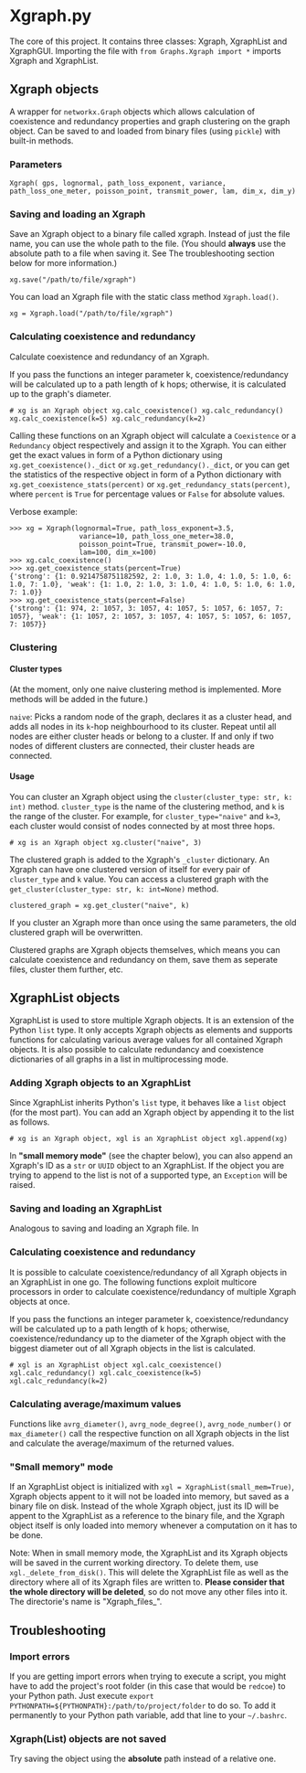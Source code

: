 # Xgraph.py
The core of this project.
It contains three classes: Xgraph, XgraphList and XgraphGUI.
Importing the file with `from Graphs.Xgraph import *` imports Xgraph and
XgraphList.

## Xgraph objects
A wrapper for `networkx.Graph` objects which allows calculation of coexistence and redundancy properties and graph clustering on the graph object. Can be saved to and loaded from binary files (using `pickle`) with built-in methods.

### Parameters
`Xgraph(
gps, lognormal, path_loss_exponent, variance,
path_loss_one_meter, poisson_point, transmit_power,
lam, dim_x, dim_y)`

### Saving and loading an Xgraph
Save an Xgraph object to a binary file called xgraph. Instead of just the file
name, you can use the whole path to the file. (You should __always__ use the
absolute path to a file when saving it. See The troubleshooting section below for
more information.)

`xg.save("/path/to/file/xgraph")`

You can load an Xgraph file with the static class method `Xgraph.load()`.

`xg = Xgraph.load("/path/to/file/xgraph")` 

### Calculating coexistence and redundancy
Calculate coexistence and redundancy of an Xgraph.

If you pass the functions an integer parameter k, coexistence/redundancy will be calculated up to a path length of k hops; otherwise, it is calculated up to the graph's diameter.

`# xg is an Xgraph object
xg.calc_coexistence()
xg.calc_redundancy()
xg.calc_coexistence(k=5)
xg.calc_redundancy(k=2)`

Calling these functions on an Xgraph object will calculate a `Coexistence` or a `Redundancy` object respectively and assign it to the Xgraph. You can either get the exact values in form of a Python dictionary using
`xg.get_coexistence()._dict` or `xg.get_redundancy()._dict`, or you can get the statistics of the respective object in form of a Python dictionary with `xg.get_coexistence_stats(percent)` or `xg.get_redundancy_stats(percent)`, where `percent` is `True` for percentage values or `False` for absolute values.

Verbose example:
```
>>> xg = Xgraph(lognormal=True, path_loss_exponent=3.5,
                 variance=10, path_loss_one_meter=38.0,
                 poisson_point=True, transmit_power=-10.0,
                 lam=100, dim_x=100)
>>> xg.calc_coexistence()
>>> xg.get_coexistence_stats(percent=True)
{'strong': {1: 0.9214758751182592, 2: 1.0, 3: 1.0, 4: 1.0, 5: 1.0, 6: 1.0, 7: 1.0}, 'weak': {1: 1.0, 2: 1.0, 3: 1.0, 4: 1.0, 5: 1.0, 6: 1.0, 7: 1.0}}
>>> xg.get_coexistence_stats(percent=False)
{'strong': {1: 974, 2: 1057, 3: 1057, 4: 1057, 5: 1057, 6: 1057, 7: 1057}, 'weak': {1: 1057, 2: 1057, 3: 1057, 4: 1057, 5: 1057, 6: 1057, 7: 1057}}
```

### Clustering

#### Cluster types
(At the moment, only one naive clustering method is implemented. More methods will be added in the future.)

`naive`: Picks a random node of the graph, declares it as a cluster head, and adds all nodes in its `k`-hop neighbourhood to its cluster. Repeat until all nodes are either cluster heads or belong to a cluster. If and only if two nodes of different clusters are connected, their cluster heads are connected.

#### Usage
You can cluster an Xgraph object using the `cluster(cluster_type: str, k: int)` method. `cluster_type` is the name of the clustering method, and `k` is the range of the cluster. For example, for `cluster_type="naive"` and `k=3`, each cluster would consist of nodes connected by at most three hops.

`# xg is an Xgraph object
xg.cluster("naive", 3)`

The clustered graph is added to the Xgraph's `_cluster` dictionary. An Xgraph can have one clustered version of itself for every pair of `cluster_type` and `k` value. You can access a clustered graph with the `get_cluster(cluster_type: str, k: int=None)` method.

`clustered_graph = xg.get_cluster("naive", k)`

If you cluster an Xgraph more than once using the same parameters, the old clustered graph will be overwritten.

Clustered graphs are Xgraph objects themselves, which means you can calculate coexistence and redundancy on them, save them as seperate files, cluster them further, etc. 

## XgraphList objects
XgraphList is used to store multiple Xgraph objects. It is an extension of the
Python `list` type. It only accepts Xgraph objects as elements and supports
functions for calculating various average values for all contained Xgraph
objects. It is also possible to calculate redundancy and coexistence
dictionaries of all graphs in a list in multiprocessing mode.

### Adding Xgraph objects to an XgraphList
Since XgraphList inherits Python's `list` type, it behaves like a `list` object (for the most part). You can add an Xgraph object by appending it to the list as follows.

`# xg is an Xgraph object, xgl is an XgraphList object
xgl.append(xg)`

In __"small memory mode"__ (see the chapter below), you can also append an Xgraph's ID as a `str` or `UUID` object to an XgraphList. If the object you are trying to append to the list is not of a supported type, an `Exception` will be raised.

### Saving and loading an XgraphList
Analogous to saving and loading an Xgraph file. In 

### Calculating coexistence and redundancy
It is possible to calculate coexistence/redundancy of all Xgraph objects in an XgraphList in one go. The following functions exploit multicore processors in order to calculate coexistence/redundancy of multiple Xgraph objects at once.

If you pass the functions an integer parameter k, coexistence/redundancy will be calculated up to a path length of k hops; otherwise, coexistence/redundancy up to the diameter of the Xgraph object with the biggest diameter out of all Xgraph objects in the list is calculated.

`# xgl is an XgraphList object
xgl.calc_coexistence()
xgl.calc_redundancy()
xgl.calc_coexistence(k=5)
xgl.calc_redundancy(k=2)`

### Calculating average/maximum values
Functions like `avrg_diameter()`, `avrg_node_degree()`, `avrg_node_number()` or `max_diameter()` call the respective function on all Xgraph objects in the list and calculate the average/maximum of the returned values.

### "Small memory" mode
If an XgraphList object is initialized with `xgl = XgraphList(small_mem=True)`, Xgraph objects appent to it will not be loaded into memory, but saved as a binary file on disk. Instead of the whole Xgraph object, just its ID will be appent to the XgraphList as a reference to the binary file, and the Xgraph object itself is only loaded into memory whenever a computation on it has to be done.

Note: When in small memory mode, the XgraphList and its Xgraph objects will be saved in the current working directory. To delete them, use `xgl._delete_from_disk()`. This will delete the XgraphList file as well as the directory where all of its Xgraph files are written to. **Please consider that the whole directory will be deleted**, so do not move any other files into it. The directorie's name is "Xgraph_files_<ID of the XgraphList>".


## Troubleshooting

### Import errors
If you are getting import errors when trying to execute a script, you might
have to add the project's root folder (in this case that would be `redcoe`) to
your Python path.
Just execute `export PYTHONPATH=${PYTHONPATH}:/path/to/project/folder` to do so.
To add it permanently to your Python path variable, add that line to your
`~/.bashrc`.

### Xgraph(List) objects are not saved
Try saving the object using the __absolute__ path instead of a relative one.